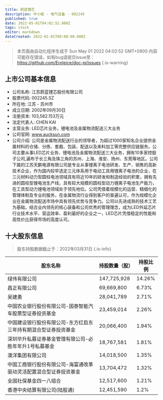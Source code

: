 ```yaml
---
title: 蔚蓝锂芯
description: 中小板 - 电气设备 - 002245
published: true
date: 2022-05-01T04:02:52.000Z
tags: stock
editor: markdown
dateCreated: 2022-01-01T00:00:00.000Z
---
```


> 本页面由自动化程序生成于 Sun May 01 2022 04:02:52 GMT+0800
> 内容可能存在错误，如有bug请提交issue至：https://github.com/Eroleice/doc-pi/issues
{.is-warning}

## 上市公司基本信息
- 公司名称: 江苏蔚蓝锂芯股份有限公司
- 股票代码: 002245.SZ
- 所在地: 江苏 - 苏州市
- 成立日期: 2002年09月30日
- 注册资本: 103,582.153万元
- 法定代表人: CHEN KAI
- 主营业务: LED芯片业务，锂电池及金属物流配送三大业务
- 公司官网: www.aucksun.com
- 公司介绍: 公司是金属物流配送行业的领导者，为超过1000家知名企业提供金属材料的仓储、分拣、套裁、包装、配送以及来料加工等完整供应链服务。公司主要从事LED芯片业务、锂电池及金属物流配送三大业务，拥有10多家控股子公司,遍布于长三角及珠三角的苏州、上海、淮安、扬州、东莞等地区。公司下属的江苏天鹏电源有限公司是专业从事锂离子电池研发、生产、销售的高新技术企业，作为国内较早选定三元体系用于电动工具用锂离子电池的企业，在三元材料动力型圆柱电池领域具有将近10年的研发和制造经验的积累，拥有先进的圆柱型锂电池生产线，具有较大规模的圆柱型动力锂离子电池生产能力，在工具型动力锂电池领域处于领先地位。公司凭借着规模化的运营、精细化的管理体制及专业的服务，在金属物流行业得到客户的普遍认可，作为规模化企业在金属物流配送市场中具有领先优势与竞争力。公司以先进成熟的技术工艺为基础，结合业内领先的核心装备和公司优秀的管理理念，成为LED外延芯片行业技术水平、营运效率、盈利最好的企业之一，LED芯片凭借稳定的性能和高性价比获得市场的高度认可。


## 十大股东信息
> 股东持股数据截止于：2022年03月31日
{.is-info}

| 股东名称 | 持股数量（股） | 持股比例 |
| --- | --- | --- |
| 绿伟有限公司 | 147,725,928 | 14.26% |
| 昌正有限公司 | 69,669,800 | 6.73% |
| 吴建勇 | 28,041,789 | 2.71% |
| 中国农业银行股份有限公司-国泰智能汽车股票型证券投资基金 | 23,459,014 | 2.26% |
| 中国建设银行股份有限公司-东方红启东三年持有期混合型证券投资基金 | 20,066,400 | 1.94% |
| 深圳毕升私募证券基金管理有限公司-必胜年年升1号私募基金 | 18,767,581 | 1.81% |
| 澳洋集团有限公司 | 14,018,500 | 1.35% |
| 中国工商银行股份有限公司-海富通改革驱动灵活配置混合型证券投资基金 | 13,704,472 | 1.32% |
| 全国社保基金四一八组合 | 12,517,600 | 1.21% |
| 香港中央结算有限公司(陆股通) | 12,451,590 | 1.2% |




